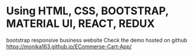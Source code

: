 





# Using HTML, CSS, BOOTSTRAP, MATERIAL UI, REACT, REDUX

bootstrap responsive business website
Check the demo hosted on github https://monika163.github.io/ECommerse-Cart-App/
